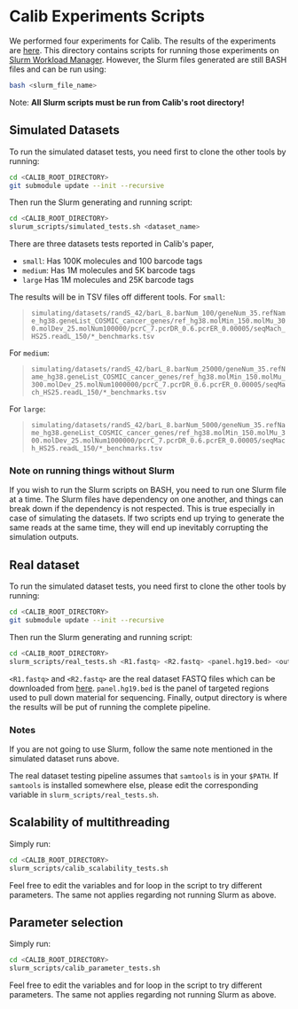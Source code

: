 # Calib Experiments Scripts
We performed four experiments for Calib. The results of the experiments are [here](../experiments/). This directory contains scripts for running those experiments on [Slurm Workload Manager](https://slurm.schedmd.com/). However, the Slurm files generated are still BASH files and can be run using:

```bash
bash <slurm_file_name>
```

Note: **All Slurm scripts must be run from Calib's root directory!**

## Simulated Datasets

To run the simulated dataset tests, you need first to clone the other tools by running:

```bash
cd <CALIB_ROOT_DIRECTORY>
git submodule update --init --recursive
```

Then run the Slurm generating and running script:

```bash
cd <CALIB_ROOT_DIRECTORY>
slurum_scripts/simulated_tests.sh <dataset_name>
```

There are three datasets tests reported in Calib's paper, 

- `small`: Has 100K molecules and 100 barcode tags
- `medium`: Has 1M molecules and 5K barcode tags
- `large` Has 1M molecules and 25K barcode tags

The results will be in TSV files off different tools. For `small`:

> `simulating/datasets/randS_42/barL_8.barNum_100/geneNum_35.refName_hg38.geneList_COSMIC_cancer_genes/ref_hg38.molMin_150.molMu_300.molDev_25.molNum100000/pcrC_7.pcrDR_0.6.pcrER_0.00005/seqMach_HS25.readL_150/*_benchmarks.tsv`

For `medium`:

> `simulating/datasets/randS_42/barL_8.barNum_25000/geneNum_35.refName_hg38.geneList_COSMIC_cancer_genes/ref_hg38.molMin_150.molMu_300.molDev_25.molNum1000000/pcrC_7.pcrDR_0.6.pcrER_0.00005/seqMach_HS25.readL_150/*_benchmarks.tsv`

For `large`:

> `simulating/datasets/randS_42/barL_8.barNum_5000/geneNum_35.refName_hg38.geneList_COSMIC_cancer_genes/ref_hg38.molMin_150.molMu_300.molDev_25.molNum1000000/pcrC_7.pcrDR_0.6.pcrER_0.00005/seqMach_HS25.readL_150/*_benchmarks.tsv`

### Note on running things without Slurm

If you wish to run the Slurm scripts on BASH, you need to run one Slurm file at a time. The Slurm files have dependency on one another, and things can break down if the dependency is not respected. This is true especially in case of simulating the datasets. If two scripts end up trying to generate the same reads at the same time, they will end up inevitably corrupting the simulation outputs.

## Real dataset

To run the simulated dataset tests, you need first to clone the other tools by running:

```bash
cd <CALIB_ROOT_DIRECTORY>
git submodule update --init --recursive
```

Then run the Slurm generating and running script:

```bash
cd <CALIB_ROOT_DIRECTORY>
slurm_scripts/real_tests.sh <R1.fastq> <R2.fastq> <panel.hg19.bed> <output_directory>
```

`<R1.fastq>` and `<R2.fastq>` are the real dataset FASTQ files which can be downloaded from [here](https://trace.ncbi.nlm.nih.gov/Traces/sra/?run=SRR7903524).
`panel.hg19.bed` is the panel of targeted regions used to pull down material for sequencing.
Finally, output directory is where the results will be put of running the complete pipeline.

### Notes

If you are not going to use Slurm, follow the same note mentioned in the simulated dataset runs above.

The real dataset testing pipeline assumes that `samtools` is in your `$PATH`. If `samtools` is installed somewhere else, please edit the corresponding variable in `slurm_scripts/real_tests.sh`.

## Scalability of multithreading

Simply run:

```bash
cd <CALIB_ROOT_DIRECTORY>
slurm_scripts/calib_scalability_tests.sh
```

Feel free to edit the variables and for loop in the script to try different parameters. The same not applies regarding not running Slurm as above.

## Parameter selection

Simply run:

```bash
cd <CALIB_ROOT_DIRECTORY>
slurm_scripts/calib_parameter_tests.sh
```

Feel free to edit the variables and for loop in the script to try different parameters. The same not applies regarding not running Slurm as above.
